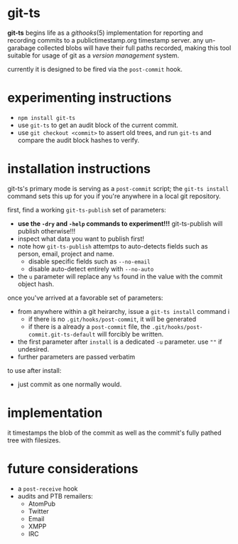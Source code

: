 # git-ts #

**git-ts** begins life as a *githooks*(5) implementation for reporting and recording commits to a publictimestamp.org timestamp server.  any un-garabage collected blobs will have their full paths recorded, making this tool suitable for usage of git as a *version management* system.

currently it is designed to be fired via the `post-commit` hook.

# experimenting instructions #

+ `npm install git-ts`
+ use `git-ts` to get an audit block of the current commit.
+ use `git checkout <commit>` to assert old trees, and run `git-ts` and compare the audit block hashes to verify.

# installation instructions #

git-ts's primary mode is serving as a `post-commit` script; the `git-ts install` command sets this up for you if you're anywhere in a local git repository.

first, find a working `git-ts-publish` set of parameters: 

+ **use the `-dry` and `-help` commands to experiment!!!** git-ts-publish will publish otherwise!!!
+ inspect what data you want to publish first!
+ note how `git-ts-publish` attemtps to auto-detects fields such as person, email, project and name.
    + disable specific fields such as `--no-email`
    + disable auto-detect entirely with `--no-auto`
+ the `u` parameter will replace any `%s` found in the value with the commit object hash.

once you've arrived at a favorable set of parameters:

+ from anywhere within a git heirarchy, issue a `git-ts install` command i
    + if there is no `.git/hooks/post-commit`, it will be generated
    + if there is a already a `post-commit` file, the `.git/hooks/post-commit.git-ts-default` will forcibly be written.
+ the first parameter after `install` is a dedicated `-u` parameter. use `""` if undesired.
+ further parameters are passed verbatim

to use after install:

+ just commit as one normally would.

# implementation #

it timestamps the blob of the commit as well as the commit's fully pathed tree with filesizes. 

# future considerations #

+ a `post-receive` hook
+ audits and PTB remailers:
    + AtomPub
    + Twitter
    + Email
    + XMPP
    + IRC
